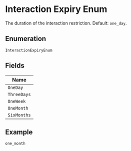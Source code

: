 
# Interaction Expiry Enum

The duration of the interaction restriction. Default: `one_day`.

## Enumeration

`InteractionExpiryEnum`

## Fields

| Name |
|  --- |
| `OneDay` |
| `ThreeDays` |
| `OneWeek` |
| `OneMonth` |
| `SixMonths` |

## Example

```
one_month
```

